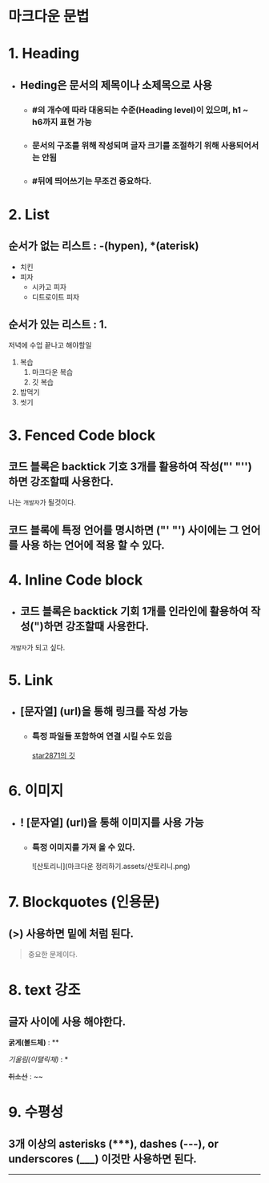 # 마크다운 문법 

# 1. Heading

- ## Heding은 문서의 제목이나 소제목으로 사용

  -  ### #의 개수에 따라 대응되는 수준(Heading level)이 있으며, h1 ~ h6까지 표현 가능

  - ### 문서의 구조를 위해 작성되며 글자 크기를 조절하기 위해 사용되어서는 안됨

  
  - ### #뒤에 띄어쓰기는 무조건 중요하다.

# 2. List

## 순서가 없는 리스트 : -(hypen), *(aterisk)

- 치킨
- 피자
  - 시카고 피자
  - 디트로이트 피자

## 순서가 있는 리스트 : 1.

저녁에 수업 끝나고 해야할일

1. 복습
   1. 마크다운 복습
   2. 깃 복습
2. 밥먹기
3. 씻기

# 3. Fenced Code block

## 	코드 블록은  backtick 기호 3개를 활용하여 작성("' "'') 하면 강조할때 사용한다.

나는 ```개발자```가 될것이다.

## 	코드 블록에 특정 언어를 명시하면 ("' "') 사이에는 그 언어를 사용 하는 언어에 적용 할 수 있다.



# 4. Inline Code block

- ## 코드 블록은 backtick 기회 1개를 인라인에 활용하여 작성(")하면 강조할때 사용한다.

​		`개발자`가 되고 싶다.



# 5. Link

- ## [문자열] (url)을 통해 링크를 작성 가능

  - ### 특정 파일들 포함하여 연결 시킬 수도 있음

    [star2871의 깃](https://github.com/star2871)



# 6. 이미지

- ## !  [문자열] (url)을 통해 이미지를 사용 가능

  - ### 특정 이미지를 가져 올 수 있다.

    ![산토리니](마크다운 정리하기.assets/산토리니.png)
    
    



# 7. Blockquotes (인용문)

## (>) 사용하면 밑에 처럼 된다.

> 중요한 문제이다.

# 8. text 강조

## 글자 사이에 사용 해야한다.

**굵게(볼드체)** : **

*기울림(이탤릭체)* : *

~~취소선~~ : ~~

# 9. 수평성

## 3개 이상의 asterisks (***), dashes (---), or underscores (___) 이것만 사용하면 된다.

---



